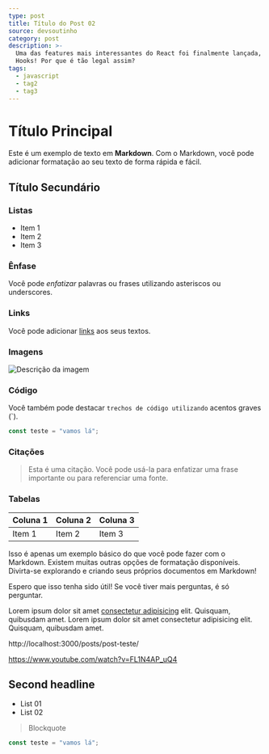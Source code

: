 ```yaml
---
type: post
title: Título do Post 02
source: devsoutinho
category: post
description: >-
  Uma das features mais interessantes do React foi finalmente lançada, o famoso
  Hooks! Por que é tão legal assim?
tags:
  - javascript
  - tag2
  - tag3
---
```


# Título Principal

Este é um exemplo de texto em **Markdown**. Com o Markdown, você pode adicionar formatação ao seu texto de forma rápida e fácil.

## Título Secundário

### Listas

- Item 1
- Item 2
- Item 3

### Ênfase

Você pode *enfatizar* palavras ou frases utilizando asteriscos ou underscores.

### Links

Você pode adicionar [links](https://www.exemplo.com) aos seus textos.

### Imagens

![Descrição da imagem](https://placehold.co/600x400)

### Código

Você também pode destacar `trechos de código utilizando` acentos graves (`).

```js
const teste = "vamos lá";
```

### Citações

> Esta é uma citação. Você pode usá-la para enfatizar uma frase importante ou para referenciar uma fonte.

### Tabelas

| Coluna 1 | Coluna 2 | Coluna 3 |
|----------|----------|----------|
| Item 1   | Item 2   | Item 3   |

Isso é apenas um exemplo básico do que você pode fazer com o Markdown. Existem muitas outras opções de formatação disponíveis. Divirta-se explorando e criando seus próprios documentos em Markdown!

Espero que isso tenha sido útil! Se você tiver mais perguntas, é só perguntar.



Lorem ipsum dolor sit amet [consectetur adipisicing](https://www.youtube.com/watch?v=FL1N4AP_uQ4) elit. Quisquam, quibusdam amet. 
Lorem ipsum dolor sit amet consectetur adipisicing elit. Quisquam, quibusdam amet.


http://localhost:3000/posts/post-teste/

https://www.youtube.com/watch?v=FL1N4AP_uQ4

## Second headline

- List 01
- List 02

> Blockquote

```javascript
const teste = "vamos lá";
```
